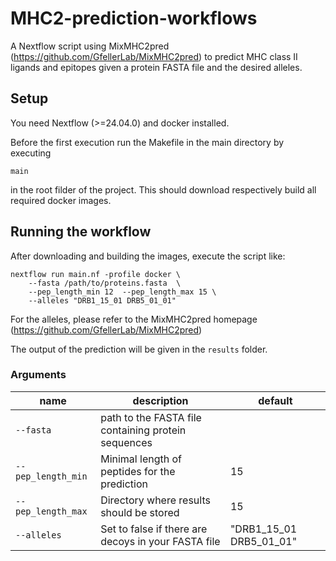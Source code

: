 # MHC2-prediction-workflows

A Nextflow script using MixMHC2pred (https://github.com/GfellerLab/MixMHC2pred) to predict MHC class II
ligands and epitopes given a protein FASTA file and the desired alleles.

## Setup
You need Nextflow (>=24.04.0) and docker installed.

Before the first execution run the Makefile in the main directory by executing
```
main
```
in the root filder of the project. This should download respectively build all required docker images.

## Running the workflow
After downloading and building the images, execute the script like:

```
nextflow run main.nf -profile docker \
    --fasta /path/to/proteins.fasta  \
    --pep_length_min 12  --pep_length_max 15 \
    --alleles "DRB1_15_01 DRB5_01_01"
```

For the alleles, please refer to the MixMHC2pred homepage (https://github.com/GfellerLab/MixMHC2pred)

The output of the prediction will be given in the `results` folder.

### Arguments

| name | description | default
| --- | --- | --- |
| `--fasta` | path to the FASTA file containing protein sequences | |
| `--pep_length_min` | Minimal length of peptides for the prediction | 15 |
| `--pep_length_max` | Directory where results should be stored | 15 |
| `--alleles` | Set to false if there are decoys in your FASTA file | "DRB1_15_01 DRB5_01_01" |
